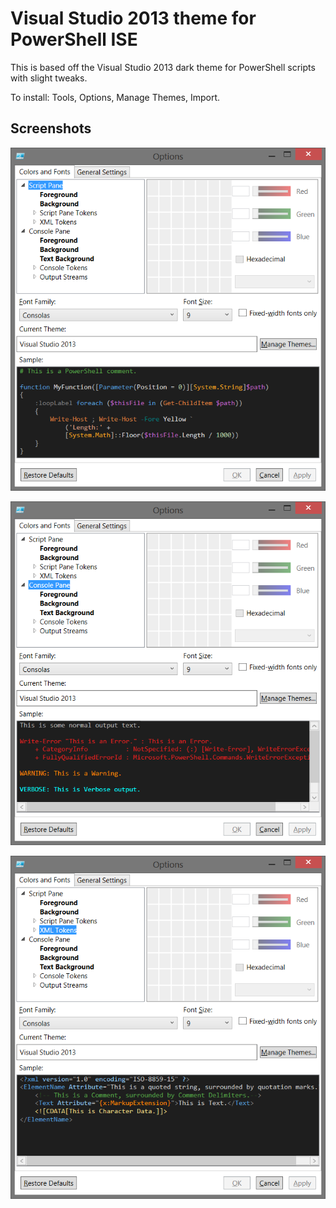 Visual Studio 2013 theme for PowerShell ISE
===========================================
This is based off the Visual Studio 2013 dark theme for PowerShell scripts with slight tweaks.

To install: Tools, Options, Manage Themes, Import.

Screenshots
-----------
![Screenshot](ScriptPane.png)

![Screenshot](ConsolePane.png)

![Screenshot](XMLTokens.png)
